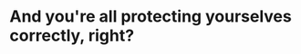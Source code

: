 And you're all protecting yourselves correctly, right?
======================================================
